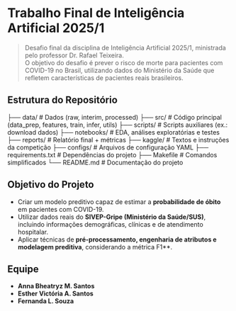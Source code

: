 # Trabalho Final de Inteligência Artificial 2025/1

> Desafio final da disciplina de Inteligência Artificial 2025/1, ministrada pelo professor Dr. Rafael Teixeira.  
> O objetivo do desafio é prever o risco de morte para pacientes com COVID-19 no Brasil, utilizando dados do Ministério da Saúde que refletem características de pacientes reais brasileiros.

## Estrutura do Repositório
├── data/ # Dados (raw, interim, processed)
├── src/ # Código principal (data_prep, features, train, infer, utils)
├── scripts/ # Scripts auxiliares (ex.: download dados)
├── notebooks/ # EDA, análises exploratórias e testes
├── reports/ # Relatório final + métricas
├── kaggle/ # Textos e instruções da competição
├── configs/ # Arquivos de configuração YAML
├── requirements.txt # Dependências do projeto
├── Makefile # Comandos simplificados
└── README.md # Documentação do projeto

## Objetivo do Projeto

- Criar um modelo preditivo capaz de estimar a **probabilidade de óbito** em pacientes com COVID-19.  
- Utilizar dados reais do **SIVEP-Gripe (Ministério da Saúde/SUS)**, incluindo informações demográficas, clínicas e de atendimento hospitalar.  
- Aplicar técnicas de **pré-processamento, engenharia de atributos e modelagem preditiva**, considerando a métrica F1**.


## Equipe

- **Anna Bheatryz M. Santos**  
- **Esther Victória A. Santos**  
- **Fernanda L. Souza**  
